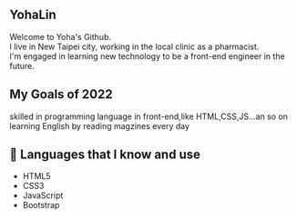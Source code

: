

<!--
**YohaLin/YohaLin** is a ✨ _special_ ✨ repository because its `README.md` (this file) appears on your GitHub profile.

Here are some ideas to get you started:

- 🔭 I’m currently working on ...
- 🌱 I’m currently learning ...
- 👯 I’m looking to collaborate on ...
- 🤔 I’m looking for help with ...
- 💬 Ask me about ...
- 📫 How to reach me: ...
- 😄 Pronouns: ...
- ⚡ Fun fact: ...
-->

## YohaLin
Welcome to Yoha's Github.  <br>
I live in New Taipei city, working in the local clinic as a pharmacist. <br>
I'm engaged in learning new technology to be a front-end engineer in the future.<br>

## My Goals of 2022
skilled in programming language in front-end,like HTML,CSS,JS...an so on <br>
learning English by reading magzines every day

## 🧠 Languages that I know and use
- HTML5
- CSS3
- JavaScript
- Bootstrap
